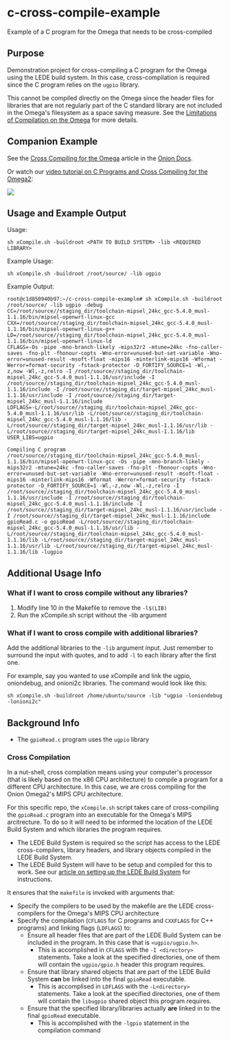 # c-cross-compile-example
Example of a C program for the Omega that needs to be cross-compiled

## Purpose

Demonstration project for cross-compiling a C program for the Omega using the LEDE build system. In this case, cross-compilation is required since the C program relies on the `ugpio` library. 

This cannot be compiled directly on the Omega since the header files for libraries that are not regularly part of the C standard library are not included in the Omega's filesystem as a space saving measure. See the [Limitations of Compilation on the Omega](https://docs.onion.io/omega2-docs/c-compiler-on-omega.html#limitations) for more details.

## Companion Example

See the [Cross Compiling for the Omega](https://docs.onion.io/omega2-docs/cross-compiling.html) article in the [Onion Docs](https://docs.onion.io).

Or watch our [video tutorial on C Programs and Cross Compiling for the Omega2](https://www.youtube.com/watch?v=VOs75UsGe_o):

[![](https://onion.io/wp-content/uploads/2018/06/cross-compiling-cover.png)](https://www.youtube.com/watch?v=VOs75UsGe_o)

## Usage and Example Output

Usage:

```
sh xCompile.sh -buildroot <PATH TO BUILD SYSTEM> -lib <REQUIRED LIBRARY>
```

Example Usage:

```
sh xCompile.sh -buildroot /root/source/ -lib ugpio
```

Example Output:

```
root@c1d850940b97:~/c-cross-compile-example# sh xCompile.sh -buildroot /root/source/ -lib ugpio -debug
CC=/root/source//staging_dir/toolchain-mipsel_24kc_gcc-5.4.0_musl-1.1.16/bin/mipsel-openwrt-linux-gcc
CXX=/root/source//staging_dir/toolchain-mipsel_24kc_gcc-5.4.0_musl-1.1.16/bin/mipsel-openwrt-linux-g++
LD=/root/source//staging_dir/toolchain-mipsel_24kc_gcc-5.4.0_musl-1.1.16/bin/mipsel-openwrt-linux-ld
CFLAGS=-Os -pipe -mno-branch-likely -mips32r2 -mtune=24kc -fno-caller-saves -fno-plt -fhonour-copts -Wno-error=unused-but-set-variable -Wno-error=unused-result -msoft-float -mips16 -minterlink-mips16 -Wformat -Werror=format-security -fstack-protector -D_FORTIFY_SOURCE=1 -Wl,-z,now -Wl,-z,relro -I /root/source//staging_dir/toolchain-mipsel_24kc_gcc-5.4.0_musl-1.1.16/usr/include -I /root/source//staging_dir/toolchain-mipsel_24kc_gcc-5.4.0_musl-1.1.16/include -I /root/source//staging_dir/target-mipsel_24kc_musl-1.1.16/usr/include -I /root/source//staging_dir/target-mipsel_24kc_musl-1.1.16/include
LDFLAGS=-L/root/source//staging_dir/toolchain-mipsel_24kc_gcc-5.4.0_musl-1.1.16/usr/lib -L/root/source//staging_dir/toolchain-mipsel_24kc_gcc-5.4.0_musl-1.1.16/lib -L/root/source//staging_dir/target-mipsel_24kc_musl-1.1.16/usr/lib -L/root/source//staging_dir/target-mipsel_24kc_musl-1.1.16/lib
USER_LIBS=ugpio

Compiling C program
/root/source//staging_dir/toolchain-mipsel_24kc_gcc-5.4.0_musl-1.1.16/bin/mipsel-openwrt-linux-gcc -Os -pipe -mno-branch-likely -mips32r2 -mtune=24kc -fno-caller-saves -fno-plt -fhonour-copts -Wno-error=unused-but-set-variable -Wno-error=unused-result -msoft-float -mips16 -minterlink-mips16 -Wformat -Werror=format-security -fstack-protector -D_FORTIFY_SOURCE=1 -Wl,-z,now -Wl,-z,relro -I /root/source//staging_dir/toolchain-mipsel_24kc_gcc-5.4.0_musl-1.1.16/usr/include -I /root/source//staging_dir/toolchain-mipsel_24kc_gcc-5.4.0_musl-1.1.16/include -I /root/source//staging_dir/target-mipsel_24kc_musl-1.1.16/usr/include -I /root/source//staging_dir/target-mipsel_24kc_musl-1.1.16/include gpioRead.c -o gpioRead -L/root/source//staging_dir/toolchain-mipsel_24kc_gcc-5.4.0_musl-1.1.16/usr/lib -L/root/source//staging_dir/toolchain-mipsel_24kc_gcc-5.4.0_musl-1.1.16/lib -L/root/source//staging_dir/target-mipsel_24kc_musl-1.1.16/usr/lib -L/root/source//staging_dir/target-mipsel_24kc_musl-1.1.16/lib -lugpio
```

## Additional Usage Info

### What if I want to cross compile without any libraries?

1. Modify line 10 in the Makefile to remove the `-l$(LIB)`
2. Run the xCompile.sh script without the -lib argument

### What if I want to cross compile with additional libraries?

Add the additional libraries to the `-lib` argument input. Just remember to surround the input with quotes, and to add `-l` to each library after the first one.

For example, say you wanted to use xCompile and link the ugpio, oniondebug, and onioni2c libraries. The command would look like this: 

```
sh xCompile.sh -buildroot /home/ubuntu/source -lib "ugpio -loniondebug -lonioni2c"
```


## Background Info

* The `gpioRead.c` program uses the `ugpio` library

### Cross Compilation

In a nut-shell, cross complation means using your computer's processor (that is likely based on the x86 CPU architecture) to compile a program for a different CPU architecture. In this case, we are cross compiling for the Onion Omega2's MIPS CPU architecture.

For this specific repo, the `xCompile.sh` script takes care of cross-compiling the `gpioRead.c` program into an executable for the Omega's MIPS arcitrecture. To do so it will need to be informed the location of the LEDE Build System and which libraries the program requires. 

* The LEDE Build System is required so the script has access to the LEDE cross-compilers, library headers, and library objects compiled in the LEDE Build System.
* The LEDE Build System will have to be setup and compiled for this to work. See our [article on setting up the LEDE Build System](https://onion.io/2bt-cross-compiling-c-programs-part-1/) for instructions.
  
It ensures that the `makefile` is invoked with arguments that:
  * Specify the compilers to be used by the makefile are the LEDE cross-compilers for the Omega's MIPS CPU architecture
  * Specify the compilation (`CFLAGS` for C programs and `CXXFLAGS` for C++ programs) and linking flags (`LDFLAGS`) to:
    * Ensure all header files that are part of the LEDE Build System can be included in the program. In this case that is  `<ugpio/ugpio.h>`.
      * This is accomplished in `CFLAGS` with the `-I <directory>` statements. Take a look at the specified directories, one of them will contain the `ugpio/gpio.h` header this program requires.
    * Ensure that library shared objects that are part of the LEDE Build System **can** be linked into the final `gpioRead` executable. 
      * This is accomplised in `LDFLAGS` with the `-L<directory>` statements. Take a look at the specified directories, one of them will contain the `libugpio` shared object this program requires.
    * Ensure that the specified library/libraries actually **are** linked in to the final `gpioRead` executable. 
      * This is accomplished with the `-lgpio` statement in the compilation command
